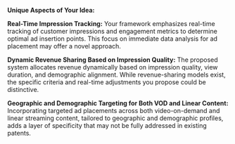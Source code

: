 **Unique Aspects of Your Idea:**

**Real-Time Impression Tracking:**
Your framework emphasizes real-time tracking of customer impressions and engagement metrics to determine optimal ad insertion points. This focus on immediate data analysis for ad placement may offer a novel approach.

**Dynamic Revenue Sharing Based on Impression Quality:**
The proposed system allocates revenue dynamically based on impression quality, view duration, and demographic alignment. While revenue-sharing models exist, the specific criteria and real-time adjustments you propose could be distinctive.

**Geographic and Demographic Targeting for Both VOD and Linear Content:**
Incorporating targeted ad placements across both video-on-demand and linear streaming content, tailored to geographic and demographic profiles, adds a layer of specificity that may not be fully addressed in existing patents.
